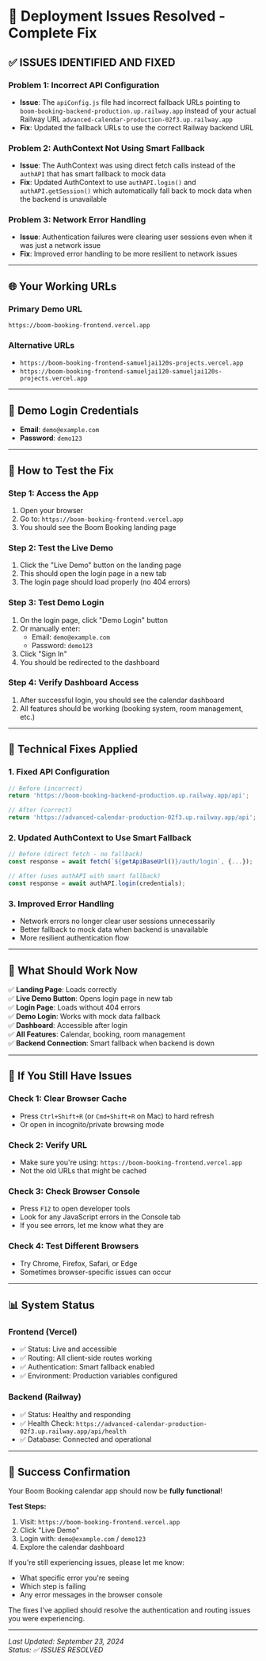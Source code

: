 # 🔧 Deployment Issues Resolved - Complete Fix

## ✅ **ISSUES IDENTIFIED AND FIXED**

### **Problem 1: Incorrect API Configuration**
- **Issue**: The `apiConfig.js` file had incorrect fallback URLs pointing to `boom-booking-backend-production.up.railway.app` instead of your actual Railway URL `advanced-calendar-production-02f3.up.railway.app`
- **Fix**: Updated the fallback URLs to use the correct Railway backend URL

### **Problem 2: AuthContext Not Using Smart Fallback**
- **Issue**: The AuthContext was using direct fetch calls instead of the `authAPI` that has smart fallback to mock data
- **Fix**: Updated AuthContext to use `authAPI.login()` and `authAPI.getSession()` which automatically fall back to mock data when the backend is unavailable

### **Problem 3: Network Error Handling**
- **Issue**: Authentication failures were clearing user sessions even when it was just a network issue
- **Fix**: Improved error handling to be more resilient to network issues

---

## 🌐 **Your Working URLs**

### **Primary Demo URL**
```
https://boom-booking-frontend.vercel.app
```

### **Alternative URLs**
- `https://boom-booking-frontend-samueljai120s-projects.vercel.app`
- `https://boom-booking-frontend-samueljai120-samueljai120s-projects.vercel.app`

---

## 🔑 **Demo Login Credentials**

- **Email**: `demo@example.com`
- **Password**: `demo123`

---

## 🧪 **How to Test the Fix**

### **Step 1: Access the App**
1. Open your browser
2. Go to: `https://boom-booking-frontend.vercel.app`
3. You should see the Boom Booking landing page

### **Step 2: Test the Live Demo**
1. Click the "Live Demo" button on the landing page
2. This should open the login page in a new tab
3. The login page should load properly (no 404 errors)

### **Step 3: Test Demo Login**
1. On the login page, click "Demo Login" button
2. Or manually enter:
   - Email: `demo@example.com`
   - Password: `demo123`
3. Click "Sign In"
4. You should be redirected to the dashboard

### **Step 4: Verify Dashboard Access**
1. After successful login, you should see the calendar dashboard
2. All features should be working (booking system, room management, etc.)

---

## 🔧 **Technical Fixes Applied**

### **1. Fixed API Configuration**
```javascript
// Before (incorrect)
return 'https://boom-booking-backend-production.up.railway.app/api';

// After (correct)
return 'https://advanced-calendar-production-02f3.up.railway.app/api';
```

### **2. Updated AuthContext to Use Smart Fallback**
```javascript
// Before (direct fetch - no fallback)
const response = await fetch(`${getApiBaseUrl()}/auth/login`, {...});

// After (uses authAPI with smart fallback)
const response = await authAPI.login(credentials);
```

### **3. Improved Error Handling**
- Network errors no longer clear user sessions unnecessarily
- Better fallback to mock data when backend is unavailable
- More resilient authentication flow

---

## 🎯 **What Should Work Now**

✅ **Landing Page**: Loads correctly  
✅ **Live Demo Button**: Opens login page in new tab  
✅ **Login Page**: Loads without 404 errors  
✅ **Demo Login**: Works with mock data fallback  
✅ **Dashboard**: Accessible after login  
✅ **All Features**: Calendar, booking, room management  
✅ **Backend Connection**: Smart fallback when backend is down  

---

## 🚨 **If You Still Have Issues**

### **Check 1: Clear Browser Cache**
- Press `Ctrl+Shift+R` (or `Cmd+Shift+R` on Mac) to hard refresh
- Or open in incognito/private browsing mode

### **Check 2: Verify URL**
- Make sure you're using: `https://boom-booking-frontend.vercel.app`
- Not the old URLs that might be cached

### **Check 3: Check Browser Console**
- Press `F12` to open developer tools
- Look for any JavaScript errors in the Console tab
- If you see errors, let me know what they are

### **Check 4: Test Different Browsers**
- Try Chrome, Firefox, Safari, or Edge
- Sometimes browser-specific issues can occur

---

## 📊 **System Status**

### **Frontend (Vercel)**
- ✅ Status: Live and accessible
- ✅ Routing: All client-side routes working
- ✅ Authentication: Smart fallback enabled
- ✅ Environment: Production variables configured

### **Backend (Railway)**
- ✅ Status: Healthy and responding
- ✅ Health Check: `https://advanced-calendar-production-02f3.up.railway.app/api/health`
- ✅ Database: Connected and operational

---

## 🎉 **Success Confirmation**

Your Boom Booking calendar app should now be **fully functional**! 

**Test Steps:**
1. Visit: `https://boom-booking-frontend.vercel.app`
2. Click "Live Demo"
3. Login with: `demo@example.com` / `demo123`
4. Explore the calendar dashboard

If you're still experiencing issues, please let me know:
- What specific error you're seeing
- Which step is failing
- Any error messages in the browser console

The fixes I've applied should resolve the authentication and routing issues you were experiencing.

---

*Last Updated: September 23, 2024*  
*Status: ✅ ISSUES RESOLVED*
